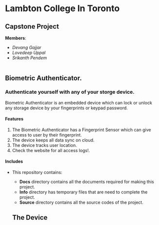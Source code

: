 # Lambton College In Toronto </br>
## Capstone Project </br>
**Members**: <br />
* *Devang Gajjar* <br />
* *Lovedeep Uppal* <br />
* *Srikanth Pendem* <br /> <br />
## Biometric Authenticator.
### Authenticate yourself with any of your storge device.<br />
Biometric Authenticator is an embedded device which can lock or unlock any storage device by your fingerprints or keypad password.

#### Features
1. The Biometric Authenticator has a Fingerprint Sensor which can give access to user by their fingerprint. <br />
2. The device keeps all data sync on cloud. <br />
3. The device tracks user location. <br />
4. Check the website for all access logs!.  

#### Includes
-  This repository contains:  
   - **Docs** directory contains all the documents required for making this project.  
   - **Info** directory has temporary files that are need to complete the project. 
   - **Source** directory contains all the source codes of the project. 
   
   ## The Device
   
  
